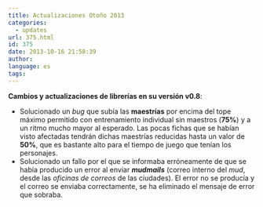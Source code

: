 ```yaml
---
title: Actualizaciones Otoño 2013
categories:
  - updates
url: 375.html
id: 375
date: 2013-10-16 21:58:39
author:
language: es
tags:
---
```


**Cambios y actualizaciones de librerías en su versión v0.8**:

*   Solucionado un _bug_ que subía las **maestrías** por encima del tope máximo permitido con entrenamiento individual sin maestros (**75%**) y a un ritmo mucho mayor al esperado. Las pocas fichas que se habían visto afectadas tendrán dichas maestrías reducidas hasta un valor de **50%**, que es bastante alto para el tiempo de juego que tenían los personajes.
*   Solucionado un fallo por el que se informaba erróneamente de que se había producido un error al enviar **_mudmails_** (correo interno del _mud_, desde las _oficinas de correos_ de las ciudades). El error no se producía y el correo se enviaba correctamente, se ha eliminado el mensaje de error que sobraba.
